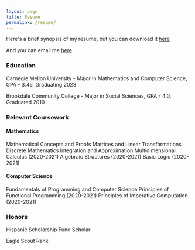 ```yaml
---
layout: page
title: Resume
permalink: /resume/
---
```

Here's a brief synopsis of my resume, but you can download it [here](https://drive.google.com/file/d/1QZXZvKlewTnLr9TTFdg_zNgqtDQtn-W8/view?usp=sharing)

And you can email me [here](mailto:gbeitler@andrew.cmu.edu)

### Education

Carnegie Mellon University - Major in Mathematics and Computer Science, GPA - 3.46, Graduating 2023

Brookdale Community College - Major in Social Sciences, GPA - 4.0, Graduated 2019

### Relevant Coursework

#### Mathematics
Mathematical Concepts and Proofs
Matrices and Linear Transformations
Discrete Mathematics
Integration and Approximation
Multidimensional Calculus (2020-2021)
Algebraic Structures (2020-2021)
Basic Logic (2020-2021)

#### Computer Science
Fundamentals of Programming and Computer Science
Principles of Functional Programming (2020-2021)
Principles of Imperative Computation (2020-2021)

### Honors

Hispanic Scholarship Fund Scholar

Eagle Scout Rank
